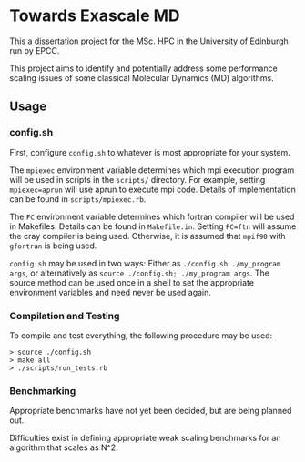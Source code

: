 Towards Exascale MD
===================

This a dissertation project for the MSc. HPC in the University of Edinburgh run by EPCC.

This project aims to identify and potentially address some performance
scaling issues of some classical Molecular Dynamics (MD) algorithms.


Usage
-----

### config.sh ###

First, configure `config.sh` to whatever is most appropriate for your system.

The `mpiexec` environment variable determines which mpi execution program
will be used in scripts in the `scripts/` directory. For example, setting
`mpiexec=aprun` will use aprun to execute mpi code. Details of implementation
can be found in `scripts/mpiexec.rb`.

The `FC` environment variable determines which fortran compiler will be
used in Makefiles. Details can be found in `Makefile.in`. Setting
`FC=ftn` will assume the cray compiler is being used. Otherwise, it is assumed
that `mpif90` with `gfortran` is being used.

`config.sh` may be used in two ways: Either as `./config.sh ./my_program args`,
or alternatively as `source ./config.sh; ./my_program args`. The source method
can be used once in a shell to set the appropriate environment variables
and need never be used again.


### Compilation and Testing ###

To compile and test everything, the following procedure may be used:

    > source ./config.sh
    > make all
    > ./scripts/run_tests.rb


### Benchmarking ###

Appropriate benchmarks have not yet been decided, but are being planned out.

Difficulties exist in defining appropriate weak scaling benchmarks
for an algorithm that scales as N^2.
